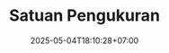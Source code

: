 ---
weight: 37
title: "Satuan Pengukuran"
description: "Media interaktif untuk pembelajaran konversi satuan pengukuran"
icon: "straighten"
date: "2025-05-04T18:10:28+07:00"
lastmod: "2025-05-04T18:10:28+07:00"
draft: false
toc: true
---